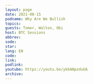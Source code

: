 ```yaml
---
layout: page
date: 2021-08-15
podname: Why Are We Bullish
topics: 
guests: Tomer, Walton, Obi
host: BTC Sessions
abbrev: 
sode: 
star: 
lang: EN
code: 
link: 
podlink: 
youtube: https://youtu.be/ykbANpzduUA
archive: 
---
```

